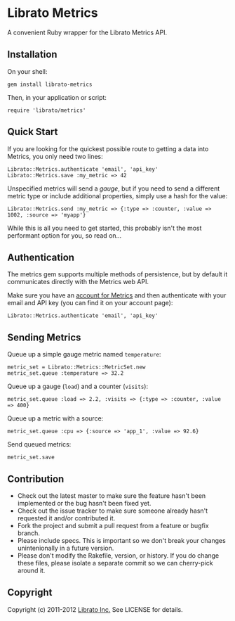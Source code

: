 Librato Metrics
=======

A convenient Ruby wrapper for the Librato Metrics API.

## Installation

On your shell:

    gem install librato-metrics

Then, in your application or script:

    require 'librato/metrics'

## Quick Start

If you are looking for the quickest possible route to getting a data into Metrics, you only need two lines:

    Librato::Metrics.authenticate 'email', 'api_key'
    Librato::Metrics.save :my_metric => 42

Unspecified metrics will send a *gauge*, but if you need to send a different metric type or include additional properties, simply use a hash for the value:

    Librato::Metrics.send :my_metric => {:type => :counter, :value => 1002, :source => 'myapp'}

While this is all you need to get started, this probably isn't the most performant option for you, so read on...

## Authentication

The metrics gem supports multiple methods of persistence, but by default it communicates directly with the Metrics web API.

Make sure you have an [account for Metrics](https://metrics.librato.com/) and then authenticate with your email and API key (you can find it on your account page):

    Librato::Metrics.authenticate 'email', 'api_key'

## Sending Metrics

Queue up a simple gauge metric named `temperature`:

    metric_set = Librato::Metrics::MetricSet.new
    metric_set.queue :temperature => 32.2

Queue up a gauge (`load`) and a counter (`visits`):

    metric_set.queue :load => 2.2, :visits => {:type => :counter, :value => 400}

Queue up a metric with a source:

    metric_set.queue :cpu => {:source => 'app_1', :value => 92.6}

Send queued metrics:

    metric_set.save

## Contribution

* Check out the latest master to make sure the feature hasn't been implemented or the bug hasn't been fixed yet.
* Check out the issue tracker to make sure someone already hasn't requested it and/or contributed it.
* Fork the project and submit a pull request from a feature or bugfix branch.
* Please include specs. This is important so we don't break your changes unintenionally in a future version.
* Please don't modify the Rakefile, version, or history. If you do change these files, please isolate a separate commit so we can cherry-pick around it.

## Copyright

Copyright (c) 2011-2012 [Librato Inc.](http://librato.com) See LICENSE for details.